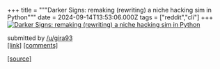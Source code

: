 +++
title = """Darker Signs: remaking (rewriting) a niche hacking sim in Python"""
date = 2024-09-14T13:53:06.000Z
tags = ["reddit","cli"]
+++
[![Darker Signs: remaking (rewriting) a niche hacking sim in Python](https://external-preview.redd.it/J2aG7jssFQfEcjMrqHwiy8_r0Yn0-n8-eJOEA4NRzTc.jpg?width=640&crop=smart&auto=webp&s=afb4860b2af6877ba46c4615371a52f213f18ae3 "Darker Signs: remaking (rewriting) a niche hacking sim in Python")](https://www.reddit.com/r/commandline/comments/1fgmkjw/darker_signs_remaking_rewriting_a_niche_hacking/)

submitted by [/u/gira93](https://www.reddit.com/user/gira93)  
[\[link\]](https://github.com/gira93/darker-signs) [\[comments\]](https://www.reddit.com/r/commandline/comments/1fgmkjw/darker_signs_remaking_rewriting_a_niche_hacking/)

[[source]](https://www.reddit.com/r/commandline/comments/1fgmkjw/darker_signs_remaking_rewriting_a_niche_hacking/)
